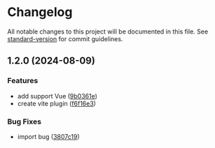 # Changelog

All notable changes to this project will be documented in this file. See [standard-version](https://github.com/conventional-changelog/standard-version) for commit guidelines.

## 1.2.0 (2024-08-09)


### Features

* add support Vue ([9b0361e](https://github.com/teplostanski/vite-plugin-pretty-module-classnames/commit/9b0361ea3375997ac8dd1479f87ea3d506340f18))
* create vite plugin ([f6f16e3](https://github.com/teplostanski/vite-plugin-pretty-module-classnames/commit/f6f16e30a81e723bdebe0295ea2cb6d43e706e39))


### Bug Fixes

* import bug ([3807c19](https://github.com/teplostanski/vite-plugin-pretty-module-classnames/commit/3807c194c87e12cbf6d067c33907e3cee21b0037))
